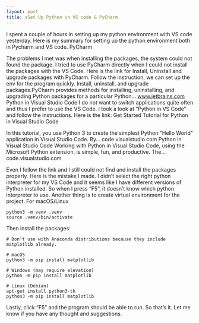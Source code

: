 ```yaml
---
layout: post
title: sSet Up Python in VS code & PyCharm
---
```


I spent a couple of hours in setting up my python environment with VS code yesterday. Here is my summary for setting up the python environment both in Pycharm and VS code.
PyCharm

The problems I met was when installing the packages, the system could not found the package. I tried to use PyCharm directly when I could not install the packages with the VS Code. Here is the link for Install, Uninstall and upgrade packages with PyCharm. Follow the instruction, we can set up the env for the program quickly.
Install, uninstall, and upgrade packages.PyCharm provides methods for installing, uninstalling, and upgrading Python packages for a particular Python…
www.jetbrains.com
Python in Visual Studio Code
I do not want to switch applications quite often and thus I prefer to use the VS Code. I took a look at “Python in VS Code” and follow the instructions. Here is the link:
Get Started Tutorial for Python in Visual Studio Code

In this tutorial, you use Python 3 to create the simplest Python "Hello World" application in Visual Studio Code. By…
code.visualstudio.com
Python in Visual Studio Code
Working with Python in Visual Studio Code, using the Microsoft Python extension, is simple, fun, and productive. The…
code.visualstudio.com

Even I follow the link and I still could not find and install the packages properly. Here is the mistake I made.
I didn’t select the right python interpreter for my VS Code and it seems like I have different versions of Python installed. So when I press “F5”, it doesn’t know which python interpreter to use.
Another thing is to create virtual environment for the project.
For macOS/Linux
```
python3 -m venv .venv
source .venv/bin/activate
```

Then install the packages:
```
# Don't use with Anaconda distributions because they include matplotlib already.

# macOS
python3 -m pip install matplotlib

# Windows (may require elevation)
python -m pip install matplotlib

# Linux (Debian)
apt-get install python3-tk
python3 -m pip install matplotlib
```
Lastly, click “F5” and the program should be able to run.
So that’s it. Let me know if you have any thought and suggestions.